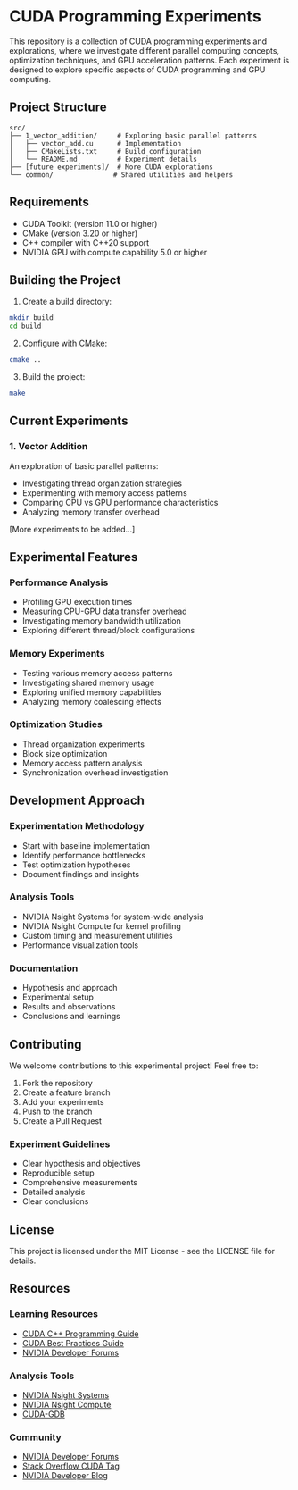 # CUDA Programming Experiments

This repository is a collection of CUDA programming experiments and explorations, where we investigate different parallel computing concepts, optimization techniques, and GPU acceleration patterns. Each experiment is designed to explore specific aspects of CUDA programming and GPU computing.

## Project Structure

```
src/
├── 1_vector_addition/     # Exploring basic parallel patterns
│   ├── vector_add.cu      # Implementation
│   ├── CMakeLists.txt     # Build configuration
│   └── README.md          # Experiment details
├── [future experiments]/  # More CUDA explorations
└── common/               # Shared utilities and helpers
```

## Requirements

- CUDA Toolkit (version 11.0 or higher)
- CMake (version 3.20 or higher)
- C++ compiler with C++20 support
- NVIDIA GPU with compute capability 5.0 or higher

## Building the Project

1. Create a build directory:
```bash
mkdir build
cd build
```

2. Configure with CMake:
```bash
cmake ..
```

3. Build the project:
```bash
make
```

## Current Experiments

### 1. Vector Addition
An exploration of basic parallel patterns:
- Investigating thread organization strategies
- Experimenting with memory access patterns
- Comparing CPU vs GPU performance characteristics
- Analyzing memory transfer overhead

[More experiments to be added...]

## Experimental Features

### Performance Analysis
- Profiling GPU execution times
- Measuring CPU-GPU data transfer overhead
- Investigating memory bandwidth utilization
- Exploring different thread/block configurations

### Memory Experiments
- Testing various memory access patterns
- Investigating shared memory usage
- Exploring unified memory capabilities
- Analyzing memory coalescing effects

### Optimization Studies
- Thread organization experiments
- Block size optimization
- Memory access pattern analysis
- Synchronization overhead investigation

## Development Approach

### Experimentation Methodology
- Start with baseline implementation
- Identify performance bottlenecks
- Test optimization hypotheses
- Document findings and insights

### Analysis Tools
- NVIDIA Nsight Systems for system-wide analysis
- NVIDIA Nsight Compute for kernel profiling
- Custom timing and measurement utilities
- Performance visualization tools

### Documentation
- Hypothesis and approach
- Experimental setup
- Results and observations
- Conclusions and learnings

## Contributing

We welcome contributions to this experimental project! Feel free to:
1. Fork the repository
2. Create a feature branch
3. Add your experiments
4. Push to the branch
5. Create a Pull Request

### Experiment Guidelines
- Clear hypothesis and objectives
- Reproducible setup
- Comprehensive measurements
- Detailed analysis
- Clear conclusions

## License

This project is licensed under the MIT License - see the LICENSE file for details.

## Resources

### Learning Resources
- [CUDA C++ Programming Guide](https://docs.nvidia.com/cuda/cuda-c-programming-guide/)
- [CUDA Best Practices Guide](https://docs.nvidia.com/cuda/cuda-c-best-practices-guide/)
- [NVIDIA Developer Forums](https://forums.developer.nvidia.com/)

### Analysis Tools
- [NVIDIA Nsight Systems](https://developer.nvidia.com/nsight-systems)
- [NVIDIA Nsight Compute](https://developer.nvidia.com/nsight-compute)
- [CUDA-GDB](https://docs.nvidia.com/cuda/cuda-gdb/)

### Community
- [NVIDIA Developer Forums](https://forums.developer.nvidia.com/)
- [Stack Overflow CUDA Tag](https://stackoverflow.com/questions/tagged/cuda)
- [NVIDIA Developer Blog](https://developer.nvidia.com/blog/)

